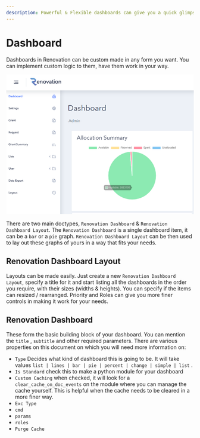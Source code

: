 ```yaml
---
description: Powerful & Flexible dashboards can give you a quick glimpse of your business.
---
```


# Dashboard

Dashboards in Renovation can be custom made in any form you want. You can implement custom logic to them, have them work in your way.

![](../../.gitbook/assets/image%20%283%29.png)

There are two main doctypes, `Renovation Dashboard` & `Renovation Dashboard Layout`. The `Renovation Dashboard` is a single dashboard item, it can be a `bar` or a `pie` graph. `Renovation Dashboard Layout` can be then used to lay out these graphs of yours in a way that fits your needs.

## Renovation Dashboard Layout

Layouts can be made easily. Just create a new `Renovation Dashboard Layout`, specify a title for it and start listing all the dashboards in the order you require, with their sizes \(widths & heights\). You can specify if the items can resized / rearranged. Priority and Roles can give you more finer controls in making it work for your needs.

## Renovation Dashboard

These form the basic building block of your dashboard. You can mention the `title` , `subtitle` and other required parameters. There are various properties on this document on which you will need more information on:

* `Type` Decides what kind of dashboard this is going to be. It will take values `list | lines | bar | pie | percent | change | simple | list` .
* `Is Standard` check this to make a python module for your dashboard
* `Custom Caching` when checked, it will look for a `clear_cache_on_doc_events` on the module where you can manage the cache yourself. This is helpful when the cache needs to be cleared in a more finer way.
* `Exc Type`
* `cmd`
* `params`
* `roles`
* `Purge Cache`

